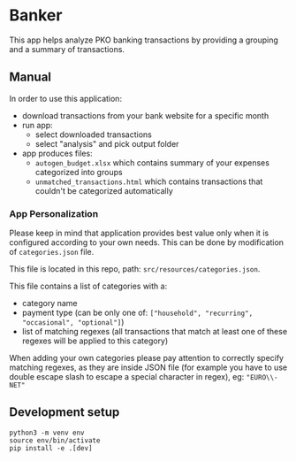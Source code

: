 # Banker

This app helps analyze PKO banking transactions by providing a grouping and a summary of transactions.

## Manual

In order to use this application:
- download transactions from your bank website for a specific month
- run app:
  - select downloaded transactions
  - select "analysis" and pick output folder
- app produces files:
  - `autogen_budget.xlsx` which contains summary of your expenses categorized into groups
  - `unmatched_transactions.html` which contains transactions that couldn't be categorized automatically 

### App Personalization
Please keep in mind that application provides best value only when it is configured according to your own needs. This can be done by modification of `categories.json` file.

This file is located in this repo, path: `src/resources/categories.json`. 

This file contains a list of categories with a:
- category name 
- payment type (can be only one of: `["household", "recurring", "occasional", "optional"]`)
- list of matching regexes (all transactions that match at least one of these regexes will be applied to this category)

When adding your own categories please pay attention to correctly specify matching regexes, as they are inside JSON file (for example you have to use double escape slash to escape a special character in regex), eg: `"EURO\\-NET"`

## Development setup

```commandline
python3 -m venv env
source env/bin/activate
pip install -e .[dev]
```